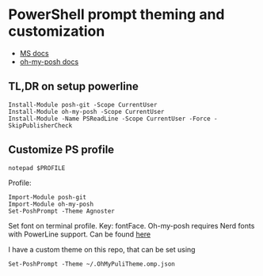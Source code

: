 # PowerShell prompt theming and customization

- [MS docs](https://docs.microsoft.com/en-us/windows/terminal/tutorials/powerline-setup#customize-your-powershell-prompt)
- [oh-my-posh docs](https://ohmyposh.dev/docs/installation)

## TL,DR on setup powerline

````
Install-Module posh-git -Scope CurrentUser
Install-Module oh-my-posh -Scope CurrentUser
Install-Module -Name PSReadLine -Scope CurrentUser -Force -SkipPublisherCheck
````

## Customize PS profile

````
notepad $PROFILE
````
Profile:
````
Import-Module posh-git
Import-Module oh-my-posh
Set-PoshPrompt -Theme Agnoster
````

Set font on terminal profile. Key: fontFace.
Oh-my-posh requires Nerd fonts with PowerLine support. Can be found [here](https://www.nerdfonts.com/font-downloads)

I have a custom theme on this repo, that can be set using
````
Set-PoshPrompt -Theme ~/.OhMyPuliTheme.omp.json

````
